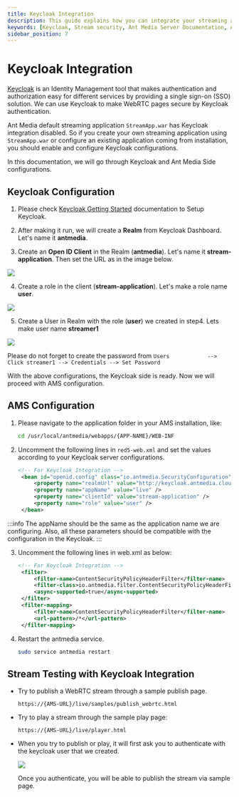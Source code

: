 ```yaml
---
title: Keycloak Integration
description: This guide explains how you can integrate your streaming application with Keycloak Identity Management to make WebRTC pages secure.
keywords: [Keycloak, Stream security, Ant Media Server Documentation, Ant Media Server Tutorials]
sidebar_position: 7
---
```


# Keycloak Integration

[Keycloak](https://www.keycloak.org/) is an Identity Management tool that makes authentication and authorization easy for different services by providing a single sign-on (SSO) solution. We can use Keycloak to make WebRTC pages secure by Keycloak authentication.

Ant Media default streaming application `StreamApp.war` has Keycloak integration disabled. So if you create your own streaming application using `StreamApp.war` or configure an existing application coming from installation, you should enable and configure Keycloak configurations. 

In this documentation, we will go through Keycloak and Ant Media Side configurations.

## Keycloak Configuration

1. Please check [Keycloak Getting Started](https://www.keycloak.org/guides#getting-started) documentation to Setup Keycloak.

2. After making it run, we will create a **Realm** from Keycloak Dashboard. Let's name it **antmedia**.

3. Create an **Open ID Client** in the Realm (**antmedia**). Let's name it **stream-application**. Then set the URL as in the image below.

![](@site/static/img/stream-security/keycloak-client-creation.png)

4. Create a role in the client (**stream-application**). Let's make a role name **user**.

![](@site/static/img/stream-security/keycloak-role.png)

5. Create a User in Realm with the role (**user**) we created in step4. Lets make user name **streamer1**

![](@site/static/img/stream-security/keycloak-user.png)

Please do not forget to create the password from `Users            --> Click streamer1 --> Credentials --> Set Password`

With the above configurations, the Keycloak side is ready. Now we will proceed with AMS configuration.

## AMS Configuration

1. Please navigate to the application folder in your AMS installation, like:

   ```bash
   cd /usr/local/antmedia/webapps/{APP-NAME}/WEB-INF
   ```

2. Uncomment the following lines in `red5-web.xml` and set the values according to your Keycloak server configurations.

   ```xml
   <!-- For Keycloak Integration -->
	<bean id="openid.config" class="io.antmedia.SecurityConfiguration">
		<property name="realmUrl" value="http://keycloak.antmedia.cloud:8080/realms/antmedia" />
		<property name="appName" value="live" />
		<property name="clientId" value="stream-application" />
		<property name="role" value="user" />
	</bean>
   ```
   
:::info
The appName should be the same as the application name we are configuring. Also, all these parameters should be compatible with the configuration in the Keycloak.
:::

3. Uncomment the following lines in web.xml as below:

   ```xml
   <!-- For Keycloak Integration -->
	<filter>
		<filter-name>ContentSecurityPolicyHeaderFilter</filter-name>
		<filter-class>io.antmedia.filter.ContentSecurityPolicyHeaderFilter</filter-class>
		<async-supported>true</async-supported>
	</filter>
	<filter-mapping>
		<filter-name>ContentSecurityPolicyHeaderFilter</filter-name>
		<url-pattern>/*</url-pattern>
	</filter-mapping>
   ```
   
4. Restart the antmedia service.

   ```bash
   sudo service antmedia restart
   ```

## Stream Testing with Keycloak Integration

- Try to publish a WebRTC stream through a sample publish page.

  `https://{AMS-URL}/live/samples/publish_webrtc.html`

- Try to play a stream through the sample play page:

  `https://{AMS-URL}/live/player.html`

- When you try to publish or play, it will first ask you to authenticate with the keycloak user that we created.

  ![](@site/static/img/stream-security/keycloak-login.png)

  Once you authenticate, you will be able to publish the stream via sample page.
